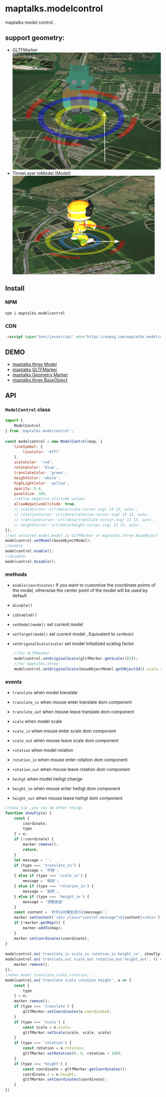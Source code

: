 # maptalks.modelcontrol

maptalks model control .

## support geometry:

* GLTFMarker  
![](./images/1.png)  
* ThreeLayer toModel (Model)  
![](./images/2.png)

## Install

### NPM

```sh
npm i maptalks.modelcontrol

```

### CDN

```html
 <script type="text/javascript" src="https://unpkg.com/maptalks.modelcontrol/dist/maptalks.modelcontrol.js"></script>
```

## DEMO

* [maptalks.three Model](https://deyihu.github.io/maptalks.modelcontrol/test/threelayer.html)
* [maptalks GLTFMarker](https://deyihu.github.io/maptalks.modelcontrol/test/gltflayer.html)
* [maptalks Geometry Marker](https://deyihu.github.io/maptalks.modelcontrol/test/point.html)
* [maptalks.three BaseObject](https://deyihu.github.io/maptalks.modelcontrol/test/mesh.html)

## API

### `ModelControl` class

```js
import {
    ModelControl
} from 'maptalks.modelcontrol';

const modelcontrol = new ModelControl(map, {
    lineSymbol: {
        lineColor: '#fff'
    },
    scaleColor: 'red',
    rotateColor: 'blue',
    translateColor: 'green',
    heightColor: 'white',
    highLightColor: 'yellow',
    opacity: 0.4,
    panelSize: 300,
    //Allow negative altitude values
    allowNegativeAltitude: true,
    // scaleCursor:'url(data/scale-cursor.svg) 13 13, auto',
    // rotationCursor:'url(data/rotation-cursor.svg) 13 13, auto',
    // translateCursor:'url(data/translate-cursor.svg) 13 13, auto',
    // heightCursor:'url(data/height-cursor.svg) 13 13, auto',
});
//set selected model,model is GLTFMarker or maptalks.three BaseObject
modelcontrol.setModel(baseObjectModel);
//enable
modelcontrol.enable();
//disable
modelcontrol.disable();
```

### methods

* `enable(coordinates)` If you want to customize the coordinate points of the model, otherwise the center point of the model will be used by default

* `disable()`

* `isEnabled()`

* `setModel(model)`  set current model 

* `setTarget(model)` set current model , Equivalent to `setModel`

* `setOriginalScale(scale)` set model Initialized scaling factor 

```js
    //for GLTFMarker
    modelcontrol.setOriginalScale(gltfMarker.getScale()[0]);
    //for maptalks.three
    modelcontrol.setOriginalScale(baseObjectModel.getObject3d().scale.x);
```

### events

* `translate` when model translate
* `translate_in` when mouse enter translate dom component
* `translate_out`  when mouse leave translate dom component

* `scale` when model scale
* `scale_in` when mouse enter scale dom component
* `scale_out` when mouse leave scale dom component

* `rotation` when model rotation
* `rotation_in`  when mouse enter rotation dom component
* `rotation_out` when mouse leave rotation dom component

* `heihgt` when model heihgt change
* `height_in` when mouse enter heihgt dom component
* `height_out` when mouse leave heihgt dom component

```js
//show tip ,you can do other things
function showTip(e) {
    const {
        coordinate,
        type
    } = e;
    if (!coordinate) {
        marker.remove();
        return;
    }
    let message = '';
    if (type === 'translate_in') {
        message = '平移';
    } else if (type === 'scale_in') {
        message = '缩放';
    } else if (type === 'rotation_in') {
        message = '旋转';
    } else if (type === 'height_in') {
        message = '调整高度'
    }
    const content = `你可以对模型进行${message}`;
    marker.setContent(`<div class="control-message">${content}</div>`);
    if (!marker.getMap()) {
        marker.addTo(map);
    }
    marker.setCoordinates(coordinate);
}

modelcontrol.on('translate_in scale_in rotation_in height_in', showTip);
modelcontrol.on('translate_out scale_out rotation_out height_out', () => {
    marker.remove();
});
//when model translate,scale,rotation,.....
modelcontrol.on('translate scale rotation height', e => {
    const {
        type
    } = e;
    marker.remove();
    if (type === 'translate') {
        gltfMarker.setCoordinates(e.coordinate);
    }
    if (type === 'scale') {
        const scale = e.scale;
        gltfMarker.setScale(scale, scale, scale)
    }
    if (type === 'rotation') {
        const rotation = e.rotation;
        gltfMarker.setRotation(0, 0, rotation + 180);
    }
    if (type === 'height') {
        const coordinate = gltfMarker.getCoordinates();
        coordinate.z = e.height;
        gltfMarker.setCoordinates(coordinate);
    }
})
```
